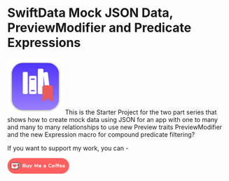 # SwiftData Mock JSON Data, PreviewModifier and Predicate Expressions

![mac128](Images/mac128.png) This is the Starter Project for the two part series that shows how to create mock data  using JSON for an app with one to many and many to many relationships to use new Preview traits PreviewModifier and the new Expression macro for compound predicate filtering?

If you want to support my work, you can - </br>

<a href='https://ko-fi.com/Z8Z22WRVG' target='_blank'><img height='36' style='border:0px;height:36px;' src='Images/kofi3.png' border='0' alt='Buy Me a Coffee at ko-fi.com' /></a>

